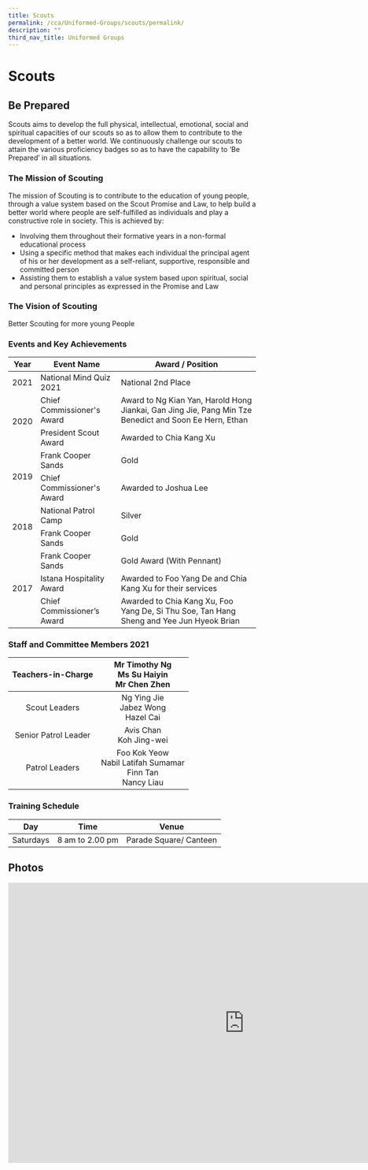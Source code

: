 ```yaml
---
title: Scouts
permalink: /cca/Uniformed-Groups/scouts/permalink/
description: ""
third_nav_title: Uniformed Groups
---
```

Scouts
======
Be Prepared
-----------

Scouts aims to develop the full physical, intellectual, emotional, social and spiritual capacities of our scouts so as to allow them to contribute to the development of a better world. We continuously challenge our scouts to attain the various proficiency badges so as to have the capability to ‘Be Prepared’ in all situations.

### The Mission of Scouting

The mission of Scouting is to contribute to the education of young people, through a value system based on the Scout Promise and Law, to help build a better world where people are self-fulfilled as individuals and play a constructive role in society. This is achieved by:

*   Involving them throughout their formative years in a non-formal educational process
*   Using a specific method that makes each individual the principal agent of his or her development as a self-reliant, supportive, responsible and committed person
*   Assisting them to establish a value system based upon spiritual, social and personal principles as expressed in the Promise and Law

### The Vision of Scouting

Better Scouting for more young People

### Events and Key Achievements

<table>
<thead>
  <tr>
    <th>Year</th>
    <th>Event Name</th>
    <th>Award / Position</th>
  </tr>
</thead>
<tbody>
  <tr>
    <td>2021</td>
    <td>National Mind Quiz 2021</td>
    <td>National 2nd Place</td>
  </tr>
  <tr>
    <td rowspan="2">2020</td>
    <td>Chief Commissioner's Award</td>
    <td>Award to Ng Kian Yan, Harold Hong Jiankai, Gan Jing Jie, Pang Min Tze Benedict and Soon Ee Hern, Ethan</td>
  </tr>
  <tr>
    <td>President Scout Award</td>
    <td>Awarded to Chia Kang Xu</td>
  </tr>
  <tr>
    <td rowspan="2">2019</td>
    <td>Frank Cooper Sands</td>
    <td>Gold</td>
  </tr>
  <tr>
    <td>Chief Commissioner's Award</td>
    <td>Awarded to Joshua Lee</td>
  </tr>
  <tr>
    <td rowspan="2">2018</td>
    <td>National Patrol Camp</td>
    <td>Silver<br></td>
  </tr>
  <tr>
    <td>Frank Cooper Sands</td>
    <td>Gold<br></td>
  </tr>
  <tr>
    <td rowspan="3">2017</td>
    <td>Frank Cooper Sands</td>
    <td>Gold Award (With Pennant)</td>
  </tr>
  <tr>
    <td>Istana Hospitality Award</td>
    <td>Awarded to Foo Yang De and Chia Kang Xu for their services</td>
  </tr>
  <tr>
    <td>Chief Commissioner’s Award</td>
    <td>Awarded to Chia Kang Xu, Foo Yang De, Si Thu Soe, Tan Hang Sheng and Yee Jun Hyeok Brian</td>
  </tr>
</tbody>
</table>

### Staff and Committee Members 2021

| Teachers-in-Charge 	| Mr Timothy Ng<br>Ms Su Haiyin<br>Mr Chen Zhen 	|
|:---:	|:---:	|
| Scout Leaders 	| Ng Ying Jie<br>Jabez Wong<br>Hazel Cai 	|
| Senior Patrol Leader 	| Avis Chan<br>Koh Jing-wei 	|
| Patrol Leaders 	| Foo Kok Yeow<br>Nabil Latifah Sumamar<br>Finn Tan<br>Nancy Liau 	|

### Training Schedule

| Day | Time | Venue |
| --- | --- | --- |
| Saturdays | 8 am to 2.00 pm | Parade Square/ Canteen |

Photos
------
<iframe allowfullscreen="true" height="569" width="960" frameborder="0" src="https://docs.google.com/presentation/d/e/2PACX-1vTSv49z2FqGOBJxBeuCX052Mpgs59HvKdNLrTCVcyLh0YdjAvpMHAqoSKcvFMaINJwJRmf52Uy5Iko2/embed?start=false&amp;loop=false&amp;delayms=3000"></iframe>